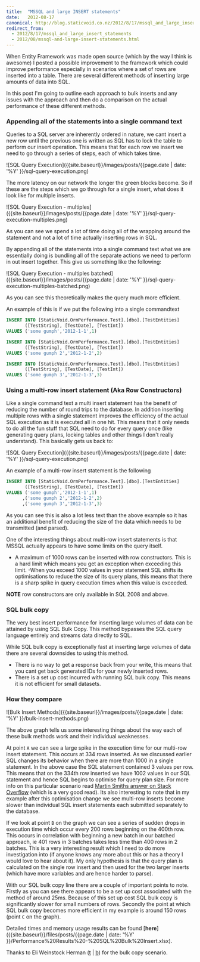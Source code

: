 ```yaml
---
title:  "MSSQL and large INSERT statements"
date:   2012-08-17
canonical: http://blog.staticvoid.co.nz/2012/8/17/mssql_and_large_insert_statements
redirect_from:
  - 2012/8/17/mssql_and_large_insert_statements
  - 2012/08/mssql-and-large-insert-statements.html
---
```

When Entity Framework was made open source (which by the way I think is awesome) I posted a possible improvement to the framework which could improve performance especially in scenarios where a set of rows are inserted into a table. There are several different methods of inserting large amounts of data into SQL.

In this post I'm going to outline each approach to bulk inserts and any issues with the approach and then do a comparison on the actual performance of these different methods.

### Appending all of the statements into a single command text

Queries to a SQL server are inherently ordered in nature, we cant insert a new row until the previous one is written as SQL has to lock the table to perform our insert operation. This means that for each row we insert we need to go through a series of steps, each of which takes time.

![SQL Query Execution]({{site.baseurl}}/images/posts/{{page.date | date: '%Y' }}/sql-query-execution.png)

The more latency on our network the longer the green blocks become. So if these are the steps which we go through for a single insert, what does it look like for multiple inserts.

![SQL Query Execution - multiples]({{site.baseurl}}/images/posts/{{page.date | date: '%Y' }}/sql-query-execution-multiples.png)

As you can see we spend a lot of time doing all of the wrapping around the statement and not a lot of time actually inserting rows in SQL.

By appending all of the statements into a single command text what we are essentially doing is bundling all of the separate actions we need to perform in out insert together. This give us something like the following:

![SQL Query Execution - multiples batched]({{site.baseurl}}/images/posts/{{page.date | date: '%Y' }}/sql-query-execution-multiples-batched.png)

As you can see this theoretically makes the query much more efficient.

An example of this is if we put the following into a single commandtext

``` sql
INSERT INTO [StaticVoid.OrmPerformance.Test].[dbo].[TestEntities]
       ([TestString], [TestDate], [TestInt])
VALUES ('some gumph','2012-1-1',1)

INSERT INTO [StaticVoid.OrmPerformance.Test].[dbo].[TestEntities]
       ([TestString], [TestDate], [TestInt])
VALUES ('some gumph 2','2012-1-2',2)

INSERT INTO [StaticVoid.OrmPerformance.Test].[dbo].[TestEntities]
       ([TestString], [TestDate], [TestInt])
VALUES ('some gumph 3','2012-1-3',3)
```

### Using a multi-row insert statement (Aka Row Constructors)

Like a single command text a multi insert statement has the benefit of reducing the number of round trips to the database. In addition inserting multiple rows with a single statement improves the efficiency of the actual SQL execution as it is executed all in one hit. This means that it only needs to do all the fun stuff that SQL need to do for every query once (like generating query plans, locking tables and other things I don't really understand). This basically gets us back to:

![SQL Query Execution]({{site.baseurl}}/images/posts/{{page.date | date: '%Y' }}/sql-query-execution.png)

An example of a multi-row insert statement is the following

```sql
INSERT INTO [StaticVoid.OrmPerformance.Test].[dbo].[TestEntities]
       ([TestString], [TestDate], [TestInt])
VALUES ('some gumph','2012-1-1',1)
      ,('some gumph 2','2012-1-2',2)
      ,('some gumph 3','2012-1-3',3)
```

As you can see this is also a lot less text than the above example so it has an additional benefit of reducing the size of the data which needs to be transmitted (and parsed).

One of the interesting things about multi-row insert statements is that MSSQL actually appears to have some limits on the query itself.

 - A maximum of 1000 rows can be inserted with row constructors. This is a hard limit which means you get an exception when exceeding this limit.
 -When you exceed 1000 values in your statement SQL shifts its optimisations to reduce the size of its query plans, this means that there is a sharp spike in query execution times when this value is exceeded.

**NOTE** row constructors are only available in SQL 2008 and above.

### SQL bulk copy

The very best insert performance for inserting large volumes of data can be attained by using SQL Bulk Copy. This method bypasses the SQL query language entirely and streams data directly to SQL.

While SQL bulk copy is exceptionally fast at inserting large volumes of data there are several downsides to using this method.

 - There is no way to get a response back from your write, this means that you cant get back generated IDs for your newly inserted rows.
 - There is a set up cost incurred with running SQL bulk copy. This means it is not efficient for small datasets.

### How they compare

![Bulk Insert Methods]({{site.baseurl}}/images/posts/{{page.date | date: '%Y' }}/bulk-insert-methods.png)

The above graph tells us some interesting things about the way each of these bulk methods work and their individual weaknesses.

At point `A` we can see a large spike in the execution time for our multi-row insert statement. This occurs at 334 rows inserted. As we discussed earlier SQL changes its behavior when there are more than 1000 in a single statement. In the above case the SQL statement contained 3 values per row. This means that on the 334th row inserted we have 1002 values in our SQL statement and hence SQL begins to optimise for query plan size. For more info on this particular scenario read [Martin Smiths answer on Stack Overflow](http://stackoverflow.com/a/8640583/1070291) (which is a very good read). Its also interesting to note that in my example after this optimisation change we see multi-row inserts become slower than individual SQL insert statements each submitted separately to the database.

If we look at point `B` on the graph we can see a series of sudden drops in execution time which occur every 200 rows beginning on the 400th row. This occurs in correlation with beginning a new batch in our batched approach, ie 401 rows in 3 batches takes less time than 400 rows in 2 batches. This is a very interesting result which I need to do more investigation into (if anyone knows any more about this or has a theory I would love to hear about it). My only hypothesis is that the query plan is calculated on the single row insert and then used for the two larger inserts (which have more variables and are hence harder to parse).

With our SQL bulk copy line there are a couple of important points to note. Firstly as you can see there appears to be a set up cost associated with the method of around 25ms. Because of this set up cost SQL bulk copy is significantly slower for small numbers of rows. Secondly the point at which SQL bulk copy becomes more efficient in my example is around 150 rows (point `C` on the graph).

Detailed times and memory usage results can be found [**here**]({{site.baseurl}}/files/posts/{{page.date | date: '%Y' }}/Performance%20Results%20-%20SQL%20Bulk%20Insert.xlsx).

Thanks to Eli Weinstock Herman ([t](https://twitter.com/tarwn) \| [b](http://tiernok.com/)) for the bulk copy scenario.
